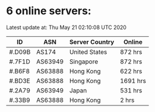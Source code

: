 # 6 online servers:

Latest update at: Thu May 21 02:10:08 UTC 2020

| ID | ASN | Server Country | Online |
| -- | --- | -------------- | ------ |
| #.D09B | AS174 | United States | 872 hrs |
| #.7F1D | AS63949 | Singapore | 872 hrs |
| #.B6F8 | AS63888 | Hong Kong | 622 hrs |
| #.BD3E | AS63888 | Hong Kong | 1691 hrs |
| #.2A79 | AS63949 | Japan | 531 hrs |
| #.33B9 | AS63888 | Hong Kong | 2 hrs |

